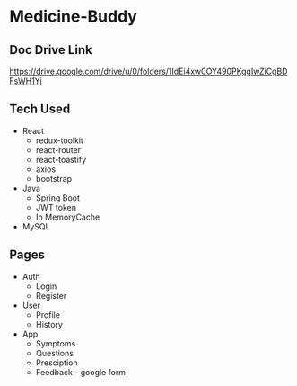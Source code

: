 # Medicine-Buddy

## Doc Drive Link
https://drive.google.com/drive/u/0/folders/1IdEi4xw0OY490PKggIwZiCgBDFsWH1Yj

## Tech Used
- React
    - redux-toolkit
    - react-router
    - react-toastify
    - axios
    - bootstrap
- Java
    - Spring Boot
    - JWT token
    - In MemoryCache
- MySQL

## Pages
- Auth
	- Login
	- Register
- User
	- Profile
	- History
- App
	- Symptoms
	- Questions
	- Presciption
	- Feedback - google form

